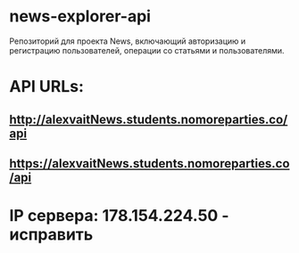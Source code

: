 # news-explorer-api

Репозиторий для проекта News, включающий авторизацию и регистрацию пользователей, операции со статьями и пользователями.
# API URLs:
## http://alexvaitNews.students.nomoreparties.co/api
## https://alexvaitNews.students.nomoreparties.co/api
# IP сервера: 178.154.224.50 - исправить
